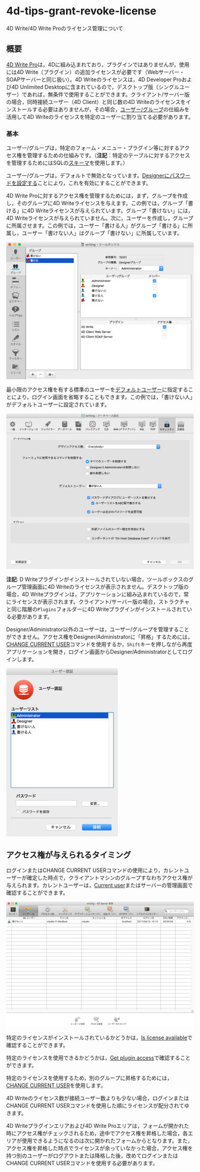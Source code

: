 # 4d-tips-grant-revoke-license
4D Write/4D Write Proのライセンス管理について

## 概要

[4D Write Pro](http://doc.4d.com/4Dv16/4D/16/Presentation.200-3048089.ja.html)は，4Dに組み込まれており，プラグインではありませんが，使用には4D Write（プラグイン）の追加ライセンスが必要です（Webサーバー・SOAPサーバーと同じ扱い）。4D Writeのライセンスは，4D Developer Proおよび4D Unlimited Desktopに含まれているので，デスクトップ版（シングルユーザー）であれば，無条件で使用することができます。クライアント/サーバー版の場合，同時接続ユーザー（4D Client）と同じ数の4D Writeのライセンスをインストールする必要はありませんが，その場合，[ユーザー/グループ](http://doc.4d.com/4Dv16/4D/16/Access-system-overview.300-3049059.ja.html)の仕組みを活用して4D Writeのライセンスを特定のユーザーに割り当てる必要があります。

### 基本

ユーザー/グループは，特定のフォーム・メニュー・プラグイン等に対するアクセス権を管理するための仕組みです。（**注記**：特定のテーブルに対するアクセスを管理するためにはSQLの[スキーマ](http://doc.4d.com/4Dv16/4D/16/CREATE-SCHEMA.300-3201309.ja.html)を使用します。）

ユーザー/グループは，デフォルトで無効となっています。[Designerにパスワードを設定する](http://doc.4d.com/4Dv16/4D/16/Activating-access-control.300-3049054.ja.html)ことにより，これを有効にすることができます。

4D Write Proに対するアクセス権を管理するためには，まず，グループを作成し，そのグループに4D Writeライセンスを与えます。この例では，グループ「書ける」に4D Writeライセンスが与えられています。グループ「書けない」には，4D Writeライセンスが与えられていません。次に，ユーザーを作成し，グループに所属させます。この例では，ユーザー「書ける人」がグループ「書ける」に所属し，ユーザー「書けない人」はグループ「書けない」に所属しています。

<img src="./group.png" width="600" />

最小限のアクセス権を有する標準のユーザーを[デフォルトユーザー](http://doc.4d.com/4Dv16/4D/16/Setting-a-Default-User.300-3049055.ja.html)に指定することにより，ログイン画面を省略することもできます。この例では，「書けない人」がデフォルトユーザーに設定されています。

<img src="./default.png" width="600" />

**注記**: D Writeプラグインがインストールされていない場合，ツールボックスのグループ管理画面に4D Writeのライセンスが表示されません。デスクトップ版の場合，4D Writeプラグインは，アプリケーションに組み込まれているので，常にライセンスが表示されます。クライアント/サーバー版の場合，ストラクチャと同じ階層の``Plugins``フォルダーに4D Writeプラグインがインストールされている必要があります。

Designer/Administrator以外のユーザーは，ユーザー/グループを管理することができません。アクセス権をDesigner/Administratorに「昇格」するためには，[CHANGE CURRENT USER](http://doc.4d.com/4Dv16/4D/16/CHANGE-CURRENT-USER.301-3036847.ja.html)コマンドを使用するか，``Shift``キーを押しながら再度アプリケーションを開き，ログイン画面からDesigner/Administratorとしてログインします。

<img src="./login.png" width="300" />

## アクセス権が与えられるタイミング

ログインまたはCHANGE CURRENT USERコマンドの使用により，カレントユーザーが確定した時点で，クライアントマシンのグループすなわちアクセス権が与えられます。カレントユーザーは，[Current user](http://doc.4d.com/4Dv16/4D/16/Current-user.301-3036855.ja.html)またはサーバーの管理画面で確認することができます。

<img src="./user.png" width="600" />

特定のライセンスがインストールされているかどうかは，[Is license available](http://doc.4d.com/4Dv16/4D/16/Is-license-available.301-3036846.ja.html)で確認することができます。

特定のライセンスを使用できるかどうかは，[Get plugin access](http://doc.4d.com/4Dv16/4D/16/Get-plugin-access.301-3036854.ja.html)で確認することができます。

特定のライセンスを使用するため，別のグループに昇格するためには，[CHANGE CURRENT USER](http://doc.4d.com/4Dv16/4D/16/CHANGE-CURRENT-USER.301-3036847.ja.html)を使用します。

4D Writeのライセンス数が接続ユーザー数よりも少ない場合，ログインまたはCHANGE CURRENT USERコマンドを使用した順にライセンスが配分されてゆきます。

4D Writeプラグインエリアおよび4D Write Proエリアは，フォームが開かれた時にアクセス権がチェックされるため，途中でアクセス権を昇格した場合，各エリアが使用できるようになるのは次に開かれたフォームからとなります。また，アクセス権を昇格した時点でライセンスが余っていなかった場合，アクセス権を持つ別のユーザーがログアウトまたは降格した後，改めてログインまたはCHANGE CURRENT USERコマンドを使用する必要があります。

